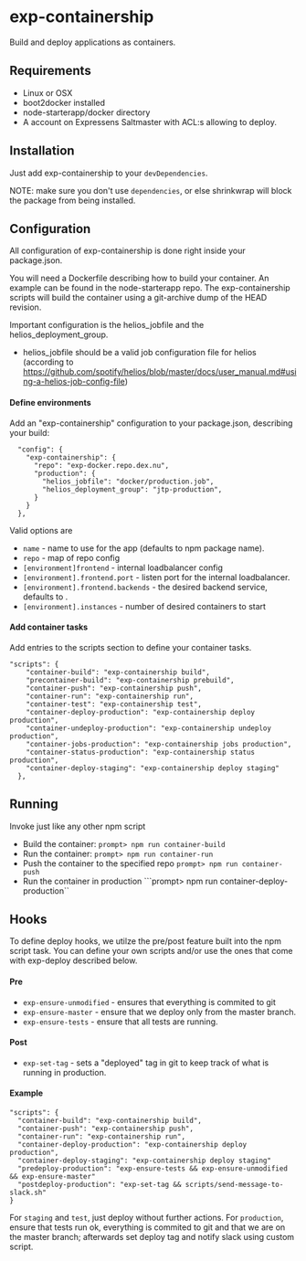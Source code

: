 # exp-containership

Build and deploy applications as containers.

## Requirements

* Linux or OSX
* boot2docker installed
* node-starterapp/docker directory
* A account on Expressens Saltmaster with ACL:s allowing to deploy.

## Installation

Just add exp-containership to your ``devDependencies``.

NOTE: make sure you don't use ``dependencies``, or else shrinkwrap will block the package from being installed.

## Configuration

All configuration of exp-containership is done right inside your package.json.

You will need a Dockerfile describing how to build your container. An example can be found in the node-starterapp repo. The exp-containership scripts will build the container using a git-archive dump of the HEAD revision.

Important configuration is the helios_jobfile and the helios_deployment_group.

* helios_jobfile should be a valid job configuration file for helios (according to https://github.com/spotify/helios/blob/master/docs/user_manual.md#using-a-helios-job-config-file)

#### Define environments
Add an "exp-containership" configuration to your package.json, describing your build:

```
  "config": {
    "exp-containership": {
      "repo": "exp-docker.repo.dex.nu",
      "production": {
        "helios_jobfile": "docker/production.job",
        "helios_deployment_group": "jtp-production",
      }
    }
  },
```

Valid options are

* ``name`` - name to use for the app (defaults to npm package name).
* ``repo`` - map of repo config
* ``[environment]frontend`` - internal loadbalancer config
* ``[environment].frontend.port`` - listen port for the internal loadbalancer.
* ``[environment].frontend.backends`` - the desired backend service, defaults to <environment>.<name>
* ``[environment].instances`` - number of desired containers to start

#### Add container tasks

Add entries to the scripts section to define your container tasks.

```
"scripts": {
    "container-build": "exp-containership build",
    "precontainer-build": "exp-containership prebuild",
    "container-push": "exp-containership push",
    "container-run": "exp-containership run",
    "container-test": "exp-containership test",
    "container-deploy-production": "exp-containership deploy production",
    "container-undeploy-production": "exp-containership undeploy production",
    "container-jobs-production": "exp-containership jobs production",
    "container-status-production": "exp-containership status production",
    "container-deploy-staging": "exp-containership deploy staging"
  },
```

## Running

Invoke just like any other npm script

- Build the container:
```prompt> npm run container-build```
- Run the container:
```prompt> npm run container-run```
- Push the container to the specified repo
```prompt> npm run container-push```
- Run the container in production
```prompt> npm run container-deploy-production``


## Hooks

To define deploy hooks, we utilze the pre/post feature built into the npm script task. You can define your own scripts and/or use the ones that come with exp-deploy described below.

#### Pre

* ``exp-ensure-unmodified`` - ensures that everything is commited to git
* ``exp-ensure-master`` - ensure that we deploy only from the master branch.
* ``exp-ensure-tests`` - ensure that all tests are running.

#### Post

* ``exp-set-tag`` - sets a "deployed" tag in git to keep track of what is running in production.

#### Example

```
"scripts": {
  "container-build": "exp-containership build",
  "container-push": "exp-containership push",
  "container-run": "exp-containership run",
  "container-deploy-production": "exp-containership deploy production",
  "container-deploy-staging": "exp-containership deploy staging"
  "predeploy-production": "exp-ensure-tests && exp-ensure-unmodified && exp-ensure-master"
  "postdeploy-production": "exp-set-tag && scripts/send-message-to-slack.sh"
}
```


For ``staging`` and ``test``, just deploy without further actions. For ``production``, ensure that tests run ok, everything is commited to git and that we are on the master branch; afterwards set deploy tag and notify slack using custom script.
